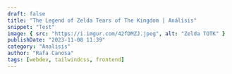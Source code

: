 ```yaml
---
draft: false
title: "The Legend of Zelda Tears of The Kingdom | Análisis"
snippet: "Test"
image: { src: "https://i.imgur.com/42fDMZJ.jpeg", alt: "Zelda TOTK" }
publishDate: "2023-11-08 11:39"
category: "Analisis"
author: "Rafa Canosa"
tags: [webdev, tailwindcss, frontend]
---
```


